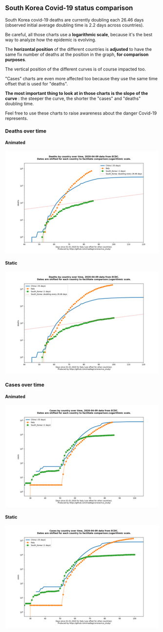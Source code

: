 ## South Korea Covid-19 status comparison 

South Korea covid-19 deaths are currently doubling each 26.46 days (observed initial average doubling time is 2.2 days across countries).



Be careful, all those charts use a **logarithmic scale**, because it's the best way to analyze how the epidemic is evolving.
 
The **horizontal position** of the different countries is **adjusted** to have the same fix number of deaths at the position in the graph, **for comparison purposes**.

The vertical position of the different curves is of course impacted too.

"Cases" charts are even more affected too because they use the same time offset that is used for "deaths".

**The most important thing to look at in those charts is the slope of the curve** : the steeper the curve, the shorter the "cases" and "deaths" doubling time.

Feel free to use these charts to raise awareness about the danger Covid-19 represents. 


 
### Deaths over time
 
#### Animated
![South Korea covid-19 deaths animated chart](https://raw.githubusercontent.com/madlag/coronavirus_study/master/notebooks/graphs/2020-04-09/countries/South_Korea/2020-04-09_South_Korea_deaths.gif "South Korea covid-19 deaths animated chart")   
 
#### Static
![South Korea covid-19 deaths static chart](https://raw.githubusercontent.com/madlag/coronavirus_study/master/notebooks/graphs/2020-04-09/countries/South_Korea/2020-04-09_South_Korea_deaths.png "South Korea covid-19 deaths static chart")   

 
### Cases over time
 
#### Animated
![South Korea covid-19 cases animated chart](https://raw.githubusercontent.com/madlag/coronavirus_study/master/notebooks/graphs/2020-04-09/countries/South_Korea/2020-04-09_South_Korea_cases.gif "South Korea covid-19 cases animated chart")   
 
#### Static
![South Korea covid-19 cases static chart](https://raw.githubusercontent.com/madlag/coronavirus_study/master/notebooks/graphs/2020-04-09/countries/South_Korea/2020-04-09_South_Korea_cases.png "South Korea covid-19 cases static chart")   


